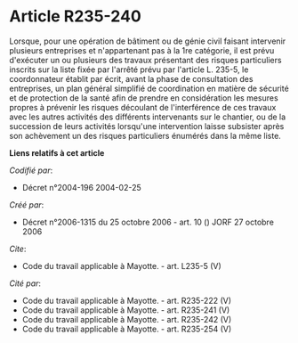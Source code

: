 # Article R235-240

Lorsque, pour une opération de bâtiment ou de génie civil faisant intervenir plusieurs entreprises et n'appartenant pas à la
1re catégorie, il est prévu d'exécuter un ou plusieurs des travaux présentant des risques particuliers inscrits sur la liste
fixée par l'arrêté prévu par l'article L. 235-5, le coordonnateur établit par écrit, avant la phase de consultation des
entreprises, un plan général simplifié de coordination en matière de sécurité et de protection de la santé afin de prendre en
considération les mesures propres à prévenir les risques découlant de l'interférence de ces travaux avec les autres activités
des différents intervenants sur le chantier, ou de la succession de leurs activités lorsqu'une intervention laisse subsister
après son achèvement un des risques particuliers énumérés dans la même liste.

**Liens relatifs à cet article**

_Codifié par_:

  - Décret n°2004-196 2004-02-25

_Créé par_:

  - Décret n°2006-1315 du 25 octobre 2006 - art. 10 () JORF 27 octobre 2006

_Cite_:

  - Code du travail applicable à Mayotte. - art. L235-5 (V)

_Cité par_:

  - Code du travail applicable à Mayotte. - art. R235-222 (V)
  - Code du travail applicable à Mayotte. - art. R235-241 (V)
  - Code du travail applicable à Mayotte. - art. R235-242 (V)
  - Code du travail applicable à Mayotte. - art. R235-254 (V)
